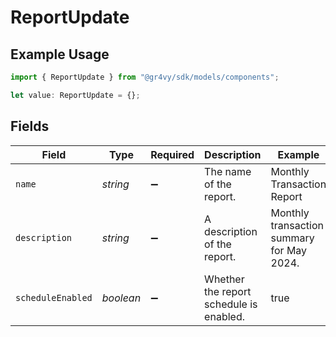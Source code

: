 # ReportUpdate

## Example Usage

```typescript
import { ReportUpdate } from "@gr4vy/sdk/models/components";

let value: ReportUpdate = {};
```

## Fields

| Field                                     | Type                                      | Required                                  | Description                               | Example                                   |
| ----------------------------------------- | ----------------------------------------- | ----------------------------------------- | ----------------------------------------- | ----------------------------------------- |
| `name`                                    | *string*                                  | :heavy_minus_sign:                        | The name of the report.                   | Monthly Transaction Report                |
| `description`                             | *string*                                  | :heavy_minus_sign:                        | A description of the report.              | Monthly transaction summary for May 2024. |
| `scheduleEnabled`                         | *boolean*                                 | :heavy_minus_sign:                        | Whether the report schedule is enabled.   | true                                      |
